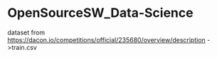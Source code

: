 # OpenSourceSW_Data-Science

dataset from https://dacon.io/competitions/official/235680/overview/description
->train.csv 
